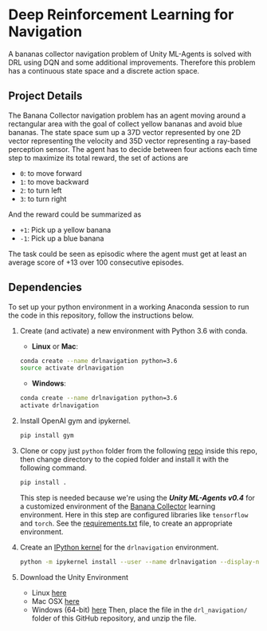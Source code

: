 # Deep Reinforcement Learning for Navigation

A bananas collector navigation problem of Unity ML-Agents is solved with DRL using DQN and some additional improvements. Therefore this problem has a continuous state space and a discrete action space.

## Project Details

The Banana Collector navigation problem has an agent moving around a rectangular area with the goal of collect yellow bananas and avoid blue bananas. The state space sum up a 37D vector represented by one 2D vector representing the velocity and 35D vector representing a ray-based perception sensor. The agent has to decide between four actions each time step to maximize its total reward, the set of actions are

* `0`: to move forward
* `1`: to move backward
* `2`: to turn left
* `3`: to turn right

And the reward could be summarized as

* `+1`: Pick up a yellow banana
* `-1`: Pick up a blue banana

The task could be seen as episodic where the agent must get at least an average score of +13 over 100 consecutive episodes.

## Dependencies

To set up your python environment in a working Anaconda session to run the code in this repository, follow the instructions below.

1. Create (and activate) a new environment with Python 3.6 with conda.

    - __Linux__ or __Mac__: 
    ```bash
    conda create --name drlnavigation python=3.6
    source activate drlnavigation
    ```
    - __Windows__: 
    ```bash
    conda create --name drlnavigation python=3.6 
    activate drlnavigation
    ```

1. Install OpenAI gym and ipykernel.

    ```bash
    pip install gym
    ```

1. Clone or copy just ```python``` folder from the following [repo](https://github.com/udacity/deep-reinforcement-learning) inside this repo, then change directory to the copied folder and install it with the following command.

    ```bash
    pip install .
    ```
    This step is needed because we're using the ___Unity ML-Agents v0.4___ for a customized environment of the [Banana Collector](https://github.com/Unity-Technologies/ml-agents/blob/master/docs/Learning-Environment-Examples.md#banana-collector) learning environment. Here in this step are configured libraries like ```tensorflow``` and ```torch```. See the [requirements.txt](https://github.com/udacity/deep-reinforcement-learning/blob/master/python/requirements.txt) file, to create an appropriate environment.

1. Create an [IPython kernel](http://ipython.readthedocs.io/en/stable/install/kernel_install.html) for the `drlnavigation` environment.  

    ```bash
    python -m ipykernel install --user --name drlnavigation --display-name "drlnavigation"
    ```

1. Download the Unity Environment

    - Linux [here](https://s3-us-west-1.amazonaws.com/udacity-drlnd/P1/Banana/Banana_Linux.zip)
    - Mac OSX [here](https://s3-us-west-1.amazonaws.com/udacity-drlnd/P1/Banana/Banana.app.zip)
    - Windows (64-bit) [here](https://s3-us-west-1.amazonaws.com/udacity-drlnd/P1/Banana/VisualBanana_Windows_x86_64.zip)
    Then, place the file in the ```drl_navigation/``` folder of this GitHub repository, and unzip the file.